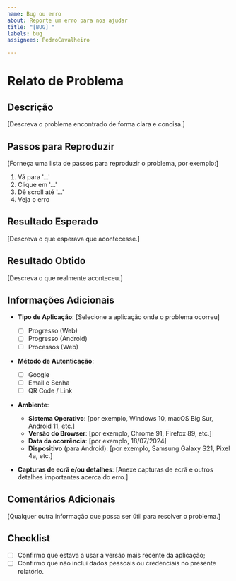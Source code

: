 ```yaml
---
name: Bug ou erro
about: Reporte um erro para nos ajudar
title: "[BUG] "
labels: bug
assignees: PedroCavalheiro

---
```


# Relato de Problema

## Descrição

[Descreva o problema encontrado de forma clara e concisa.]

## Passos para Reproduzir

[Forneça uma lista de passos para reproduzir o problema, por exemplo:]
1. Vá para '...'
2. Clique em '...'
3. Dê scroll até '...'
4. Veja o erro

## Resultado Esperado

[Descreva o que esperava que acontecesse.]

## Resultado Obtido

[Descreva o que realmente aconteceu.]

## Informações Adicionais

- **Tipo de Aplicação**: [Selecione a aplicação onde o problema ocorreu]
  - [ ] Progresso (Web)
  - [ ] Progresso (Android)
  - [ ] Processos (Web)

- **Método de Autenticação**:
  - [ ] Google
  - [ ] Email e Senha
  - [ ] QR Code / Link

- **Ambiente**:
  - **Sistema Operativo**: [por exemplo, Windows 10, macOS Big Sur, Android 11, etc.]
  - **Versão do Browser**: [por exemplo, Chrome 91, Firefox 89, etc.]
  - **Data da ocorrência**: [por exemplo, 18/07/2024]
  - **Dispositivo** (para Android): [por exemplo, Samsung Galaxy S21, Pixel 4a, etc.]

- **Capturas de ecrã e/ou detalhes**:
  [Anexe capturas de ecrã e outros detalhes importantes acerca do erro.]

## Comentários Adicionais

[Qualquer outra informação que possa ser útil para resolver o problema.]

## Checklist

 - [ ] Confirmo que estava a usar a versão mais recente da aplicação;
 - [ ] Confirmo que não incluí dados pessoais ou credenciais no presente relatório.

